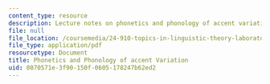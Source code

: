 ```yaml
---
content_type: resource
description: Lecture notes on phonetics and phonology of accent variation.
file: null
file_location: /coursemedia/24-910-topics-in-linguistic-theory-laboratory-phonology-spring-2007/0070571e3f90150f0605178247b62ed2_lec11_accents.pdf
file_type: application/pdf
resourcetype: Document
title: Phonetics and Phonology of accent Variation
uid: 0070571e-3f90-150f-0605-178247b62ed2
---
```

